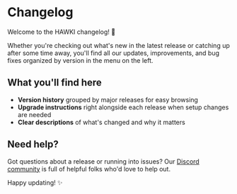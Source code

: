 # Changelog

Welcome to the HAWKI changelog! 🚀

Whether you're checking out what's new in the latest release or catching up after some time away, you'll find all our
updates, improvements, and bug fixes organized by version in the menu on the left.

## What you'll find here

- **Version history** grouped by major releases for easy browsing
- **Upgrade instructions** right alongside each release when setup changes are needed
- **Clear descriptions** of what's changed and why it matters

## Need help?

Got questions about a release or running into issues? Our [Discord community](https://discord.gg/zzR54sRWDE) is full of
helpful folks who'd love to help out.

Happy updating! ✨
